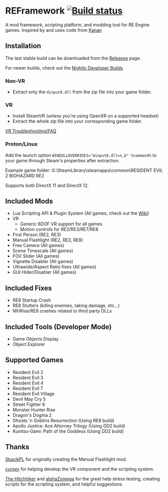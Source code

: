# REFramework [![Build status](https://github.com/praydog/reframework/actions/workflows/dev-release.yml/badge.svg)](https://github.com/praydog/REFramework-nightly/releases)
A mod framework, scripting platform, and modding tool for RE Engine games. Inspired by and uses code from [Kanan](https://github.com/cursey/kanan-new)

## Installation
The last stable build can be downloaded from the [Releases](https://github.com/praydog/REFramework/releases) page.

For newer builds, check out the [Nightly Developer Builds](https://github.com/praydog/REFramework-nightly/releases)

### Non-VR
* Extract only the `dinput8.dll` from the zip file into your game folder.

### VR
* Install SteamVR (unless you're using OpenXR on a supported headset)
* Extract the whole zip file into your corresponding game folder.

[VR Troubleshooting/FAQ](https://github.com/praydog/REFramework/wiki/VR-Troubleshooting)

### Proton/Linux
Add the launch option `WINEDLLOVERRIDES="dinput8.dll=n,b" %command%` to your game through Steam's properties after extraction.

Example game folder: G:\SteamLibrary\steamapps\common\RESIDENT EVIL 2 BIOHAZARD RE2

Supports both DirectX 11 and DirectX 12.

## Included Mods
* Lua Scripting API & Plugin System (All games, check out the [Wiki](https://cursey.github.io/reframework-book/))
* VR
  * Generic 6DOF VR support for all games
  * Motion controls for RE2/RE3/RE7/RE8
* First Person (RE2, RE3)
* Manual Flashlight (RE2, RE3, RE8)
* Free Camera (All games)
* Scene Timescale (All games)
* FOV Slider (All games)
* Vignette Disabler (All games)
* Ultrawide/Aspect Ratio fixes (All games)
* GUI Hider/Disabler (All games)

## Included Fixes
* RE8 Startup Crash
* RE8 Stutters (killing enemies, taking damage, etc...)
* MHRise/RE8 crashes related to third party DLLs

## Included Tools (Developer Mode)
* Game Objects Display
* Object Explorer

## Supported Games
* Resident Evil 2
* Resident Evil 3
* Resident Evil 4
* Resident Evil 7
* Resident Evil Village
* Devil May Cry 5
* Street Fighter 6
* Monster Hunter Rise
* Dragon's Dogma 2
* Ghosts 'n Goblins Resurrection (Using RE8 build)
* Apollo Justice: Ace Attorney Trilogy (Using DD2 build)
* Kunitsu-Gami: Path of the Goddess (Using DD2 build)

## Thanks
[SkacikPL](https://github.com/SkacikPL) for originally creating the Manual Flashlight mod.

[cursey](https://github.com/cursey/) for helping develop the VR component and the scripting system.

[The Hitchhiker](https://github.com/youwereeatenbyalid/) and [alphaZomega](https://github.com/alphazolam) for the great help stress testing, creating scripts for the scripting system, and helpful suggestions.
